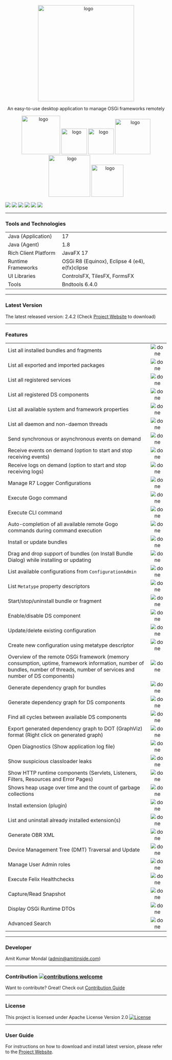 <p align="center">
  <img width="300" alt="logo" src="screenshots/logo.png" />
  <br/>
  <p align="center">An easy-to-use desktop application to manage OSGi frameworks remotely</p>
</p>
<p align="center">
  <a href="https://osgifx.com"><img width="120" alt="logo" src="https://img.shields.io/static/v1?label=amitjoy&message=OSGi.fx&color=blue&logo=github" /></a>
  <a href="https://github.com/amitjoy/osgifx"><img width="80" alt="logo" src="https://img.shields.io/github/stars/amitjoy/osgifx?style=social" /></a>
  <a href="https://github.com/amitjoy/osgifx"><img width="80" alt="logo" src="https://img.shields.io/github/forks/amitjoy/osgifx?style=social" /></a>
  <a href="#license"><img width="110" alt="logo" src="https://img.shields.io/badge/License-Apache-blue" /></a>
  <img width="130" alt="logo" src="https://github.com/amitjoy/osgifx/actions/workflows/build.yml/badge.svg" />
  <a href="https://github.com/amitjoy/osgifx-console/releases/"><img width="100" alt="logo" src="https://img.shields.io/github/release/amitjoy/osgifx-console?include_prereleases&sort=semver" /></a>
  </p>

<img src="screenshots/1.png" />
<img src="screenshots/2.png" />
<img src="screenshots/3.png" />
<img src="screenshots/4.png" />
<img src="screenshots/5.png" />
<img src="screenshots/6.png" />

------------------------------------------------------------------------------------------------------------

### Tools and Technologies

|                      	|                                             	    |
|----------------------	|---------------------------------------------	    |
| Java (Application)    | 17                                         	    |
| Java (Agent)          | 1.8                                         	    |
| Rich Client Platform 	| JavaFX 17                                    	    |
| Runtime Frameworks   	| OSGi R8 (Equinox), Eclipse 4 (e4), e(fx)clipse 	|
| UI Libraries         	| ControlsFX, TilesFX, FormsFX                       |
| Tools                	| Bndtools 6.4.0                                     |

------------------------------------------------------------------------------------------------------------

### Latest Version

The latest released version: 2.4.2 (Check [Project Website](http://osgifx.com) to download)

------------------------------------------------------------------------------------------------------------

### Features

|                                                                                                                                                                           |     |
|---------------------------------------------------------------------------------------------------------------------------------------------------------------------------------  |:-:  |
| List all installed bundles and fragments                                                                                                                                          |  ![done](https://user-images.githubusercontent.com/13380182/138339309-19f097f7-0f8d-4df9-8c58-c98f0a9acc60.png)   |
| List all exported and imported packages                                                                                                                                         |  ![done](https://user-images.githubusercontent.com/13380182/138339309-19f097f7-0f8d-4df9-8c58-c98f0a9acc60.png)   |
| List all registered services                                                                                                                                                      |  ![done](https://user-images.githubusercontent.com/13380182/138339309-19f097f7-0f8d-4df9-8c58-c98f0a9acc60.png)   |
| List all registered DS components                                                                                                                                                 |  ![done](https://user-images.githubusercontent.com/13380182/138339309-19f097f7-0f8d-4df9-8c58-c98f0a9acc60.png)   |
| List all available system and framework properties                                                                                                                                |  ![done](https://user-images.githubusercontent.com/13380182/138339309-19f097f7-0f8d-4df9-8c58-c98f0a9acc60.png)   |
| List all daemon and non-daemon threads                                                                                                                                            |  ![done](https://user-images.githubusercontent.com/13380182/138339309-19f097f7-0f8d-4df9-8c58-c98f0a9acc60.png)   |
| Send synchronous or asynchronous events on demand                                                                                                                                 |  ![done](https://user-images.githubusercontent.com/13380182/138339309-19f097f7-0f8d-4df9-8c58-c98f0a9acc60.png)   |
| Receive events on demand (option to start and stop receiving events)                                                                                                              |  ![done](https://user-images.githubusercontent.com/13380182/138339309-19f097f7-0f8d-4df9-8c58-c98f0a9acc60.png)   |
| Receive logs on demand (option to start and stop receiving logs)                                                                                                              |  ![done](https://user-images.githubusercontent.com/13380182/138339309-19f097f7-0f8d-4df9-8c58-c98f0a9acc60.png)   |
| Manage R7 Logger Configurations                                                                                   |  ![done](https://user-images.githubusercontent.com/13380182/138339309-19f097f7-0f8d-4df9-8c58-c98f0a9acc60.png)   |
| Execute Gogo command                                                                                                                                                              |  ![done](https://user-images.githubusercontent.com/13380182/138339309-19f097f7-0f8d-4df9-8c58-c98f0a9acc60.png)   |
| Execute CLI command                                                                                                                                                              |  ![done](https://user-images.githubusercontent.com/13380182/138339309-19f097f7-0f8d-4df9-8c58-c98f0a9acc60.png)   |
| Auto-completion of all available remote Gogo commands during command execution                                                                                                    |  ![done](https://user-images.githubusercontent.com/13380182/138339309-19f097f7-0f8d-4df9-8c58-c98f0a9acc60.png)   |
| Install or update bundles                                                                                                                                                          |  ![done](https://user-images.githubusercontent.com/13380182/138339309-19f097f7-0f8d-4df9-8c58-c98f0a9acc60.png)   |
| Drag and drop support of bundles (on Install Bundle Dialog) while installing or updating                                                                                          |  ![done](https://user-images.githubusercontent.com/13380182/138339309-19f097f7-0f8d-4df9-8c58-c98f0a9acc60.png)   |
| List available configurations from `ConfigurationAdmin`                                                                                                                             |  ![done](https://user-images.githubusercontent.com/13380182/138339309-19f097f7-0f8d-4df9-8c58-c98f0a9acc60.png)   |
| List `Metatype` property descriptors                                                                                                                                            |  ![done](https://user-images.githubusercontent.com/13380182/138339309-19f097f7-0f8d-4df9-8c58-c98f0a9acc60.png)   |
| Start/stop/uninstall bundle or fragment                                                                                                                                           |  ![done](https://user-images.githubusercontent.com/13380182/138339309-19f097f7-0f8d-4df9-8c58-c98f0a9acc60.png)   |
| Enable/disable DS component                                                                                                                                                       |  ![done](https://user-images.githubusercontent.com/13380182/138339309-19f097f7-0f8d-4df9-8c58-c98f0a9acc60.png)   |
| Update/delete existing configuration                                                                                                                                               |  ![done](https://user-images.githubusercontent.com/13380182/138339309-19f097f7-0f8d-4df9-8c58-c98f0a9acc60.png)   |
| Create new configuration using metatype descriptor                                                                                                                                 |  ![done](https://user-images.githubusercontent.com/13380182/138339309-19f097f7-0f8d-4df9-8c58-c98f0a9acc60.png)   |
| Overview of the remote OSGi framework (memory consumption, uptime, framework information, number of bundles, number of threads, number of services and number of DS components)   |  ![done](https://user-images.githubusercontent.com/13380182/138339309-19f097f7-0f8d-4df9-8c58-c98f0a9acc60.png)   |
| Generate dependency graph for bundles   |  ![done](https://user-images.githubusercontent.com/13380182/138339309-19f097f7-0f8d-4df9-8c58-c98f0a9acc60.png)   |
| Generate dependency graph for DS components   |  ![done](https://user-images.githubusercontent.com/13380182/138339309-19f097f7-0f8d-4df9-8c58-c98f0a9acc60.png)   |
| Find all cycles between available DS components   |  ![done](https://user-images.githubusercontent.com/13380182/138339309-19f097f7-0f8d-4df9-8c58-c98f0a9acc60.png)   |
| Export generated dependency graph to DOT (GraphViz) format (Right click on generated graph) |  ![done](https://user-images.githubusercontent.com/13380182/138339309-19f097f7-0f8d-4df9-8c58-c98f0a9acc60.png)   |
| Open Diagnostics (Show application log file)  |  ![done](https://user-images.githubusercontent.com/13380182/138339309-19f097f7-0f8d-4df9-8c58-c98f0a9acc60.png)   |
| Show suspicious classloader leaks 	|  ![done](https://user-images.githubusercontent.com/13380182/138339309-19f097f7-0f8d-4df9-8c58-c98f0a9acc60.png) 	|
| Show HTTP runtime components (Servlets, Listeners, Filters, Resources and Error Pages) 	|  ![done](https://user-images.githubusercontent.com/13380182/138339309-19f097f7-0f8d-4df9-8c58-c98f0a9acc60.png) 	|
| Shows heap usage over time and the count of garbage collections 	|  ![done](https://user-images.githubusercontent.com/13380182/138339309-19f097f7-0f8d-4df9-8c58-c98f0a9acc60.png) 	|
| Install extension (plugin)   |  ![done](https://user-images.githubusercontent.com/13380182/138339309-19f097f7-0f8d-4df9-8c58-c98f0a9acc60.png)   |
| List and uninstall already installed extension(s)   |  ![done](https://user-images.githubusercontent.com/13380182/138339309-19f097f7-0f8d-4df9-8c58-c98f0a9acc60.png)   |
| Generate OBR XML   |  ![done](https://user-images.githubusercontent.com/13380182/138339309-19f097f7-0f8d-4df9-8c58-c98f0a9acc60.png)   |
| Device Management Tree (DMT) Traversal and Update   |  ![done](https://user-images.githubusercontent.com/13380182/138339309-19f097f7-0f8d-4df9-8c58-c98f0a9acc60.png)   |
| Manage User Admin roles   |  ![done](https://user-images.githubusercontent.com/13380182/138339309-19f097f7-0f8d-4df9-8c58-c98f0a9acc60.png)   |
| Execute Felix Healthchecks   |  ![done](https://user-images.githubusercontent.com/13380182/138339309-19f097f7-0f8d-4df9-8c58-c98f0a9acc60.png)   |
| Capture/Read Snapshot   |  ![done](https://user-images.githubusercontent.com/13380182/138339309-19f097f7-0f8d-4df9-8c58-c98f0a9acc60.png)   |
| Display OSGi Runtime DTOs   |  ![done](https://user-images.githubusercontent.com/13380182/138339309-19f097f7-0f8d-4df9-8c58-c98f0a9acc60.png)   |
| Advanced Search   |  ![done](https://user-images.githubusercontent.com/13380182/138339309-19f097f7-0f8d-4df9-8c58-c98f0a9acc60.png)   |

--------------------------------------------------------------------------------------------------------------

### Developer

Amit Kumar Mondal (admin@amitinside.com)

--------------------------------------------------------------------------------------------------------------

### Contribution [![contributions welcome](https://img.shields.io/badge/contributions-welcome-brightgreen.svg?style=flat)](https://github.com/amitjoy/osgifx-console/issues)

Want to contribute? Great! Check out [Contribution Guide](https://github.com/amitjoy/osgifx-console/blob/main/CONTRIBUTING.md)

--------------------------------------------------------------------------------------------------------------

### License

This project is licensed under Apache License Version 2.0 [![License](http://img.shields.io/badge/license-Apache-blue.svg)](https://www.apache.org/licenses/LICENSE-2.0)

--------------------------------------------------------------------------------------------------------------

### User Guide

For instructions on how to download and install latest version, please refer to the [Project Website](http://osgifx.com).
